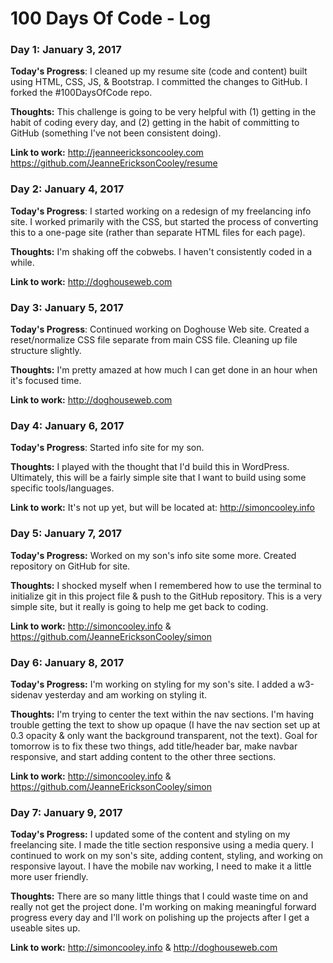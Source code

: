 # 100 Days Of Code - Log

### Day 1: January 3, 2017

**Today's Progress**: I cleaned up my resume site (code and content) built using HTML, CSS, JS, & Bootstrap. I committed the changes to GitHub. I forked the #100DaysOfCode repo.

**Thoughts:** This challenge is going to be very helpful with (1) getting in the habit of coding every day, and (2) getting in the habit of committing to GitHub (something I've not been consistent doing).

**Link to work:** http://jeanneericksoncooley.com<br>https://github.com/JeanneEricksonCooley/resume

### Day 2: January 4, 2017

**Today's Progress**: I started working on a redesign of my freelancing info site. I worked primarily with the CSS, but started the process of converting this to a one-page site (rather than separate HTML files for each page).

**Thoughts:** I'm shaking off the cobwebs. I haven't consistently coded in a while.

**Link to work:** http://doghouseweb.com

### Day 3: January 5, 2017

**Today's Progress**: Continued working on Doghouse Web site. Created a reset/normalize CSS file separate from main CSS file. Cleaning up file structure slightly.

**Thoughts:** I'm pretty amazed at how much I can get done in an hour when it's focused time.

**Link to work:** http://doghouseweb.com

### Day 4: January 6, 2017

**Today's Progress**: Started info site for my son.

**Thoughts:** I played with the thought that I'd build this in WordPress. Ultimately, this will be a fairly simple site that I want to build using some specific tools/languages.

**Link to work:** It's not up yet, but will be located at: http://simoncooley.info

### Day 5: January 7, 2017

**Today's Progress:** Worked on my son's info site some more. Created repository on GitHub for site.

**Thoughts:** I shocked myself when I remembered how to use the terminal to initialize git in this project file & push to the GitHub repository. This is a very simple site, but it really is going to help me get back to coding.

**Link to work:** http://simoncooley.info & https://github.com/JeanneEricksonCooley/simon

### Day 6: January 8, 2017

**Today's Progress:** I'm working on styling for my son's site. I added a w3-sidenav yesterday and am working on styling it.

**Thoughts:** I'm trying to center the text within the nav sections. I'm having trouble getting the text to show up opaque (I have the nav section set up at 0.3 opacity & only want the background transparent, not the text). Goal for tomorrow is to fix these two things, add title/header bar, make navbar responsive, and start adding content to the other three sections.

**Link to work:** http://simoncooley.info & https://github.com/JeanneEricksonCooley/simon

### Day 7: January 9, 2017

**Today's Progress:** I updated some of the content and styling on my freelancing site. I made the title section responsive using a media query. I continued to work on my son's site, adding content, styling, and working on responsive layout. I have the mobile nav working, I need to make it a little more user friendly.

**Thoughts:** There are so many little things that I could waste time on and really not get the project done. I'm working on making meaningful forward progress every day and I'll work on polishing up the projects after I get a useable sites up.

**Link to work:** http://simoncooley.info & http://doghouseweb.com

<!--

### Day : , 2017

**Today's Progress:**

**Thoughts:**

**Link to work:**

-->
